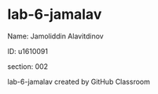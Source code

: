 # lab-6-jamalav
Name: Jamoliddin Alavitdinov

ID: u1610091

section: 002

lab-6-jamalav created by GitHub Classroom
